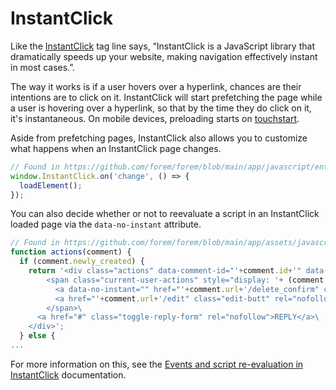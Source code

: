 # InstantClick

Like the [InstantClick](http://instantclick.io/) tag line says, “InstantClick is
a JavaScript library that dramatically speeds up your website, making navigation
effectively instant in most cases.”.

The way it works is if a user hovers over a hyperlink, chances are their
intentions are to click on it. InstantClick will start prefetching the page
while a user is hovering over a hyperlink, so that by the time they do click on
it, it's instantaneous. On mobile devices, preloading starts on
[touchstart](https://developer.mozilla.org/en-US/docs/Web/API/Element/touchstart_event).

Aside from prefetching pages, InstantClick also allows you to customize what
happens when an InstantClick page changes.

```javascript
// Found in https://github.com/forem/forem/blob/main/app/javascript/entrypoints/githubRepos.jsx#L11)
window.InstantClick.on('change', () => {
  loadElement();
});
```

You can also decide whether or not to reevaluate a script in an InstantClick
loaded page via the `data-no-instant` attribute.

```javascript
// Found in https://github.com/forem/forem/blob/main/app/assets/javascripts/utilities/buildCommentHTML.js.erb#L80
function actions(comment) {
  if (comment.newly_created) {
    return '<div class="actions" data-comment-id="'+comment.id+'" data-path="'+comment.url+'">\
        <span class="current-user-actions" style="display: '+ (comment.newly_created ? 'inline-block' : 'none') +';">\
          <a data-no-instant="" href="'+comment.url+'/delete_confirm" class="edit-butt" rel="nofollow">DELETE</a>\
          <a href="'+comment.url+'/edit" class="edit-butt" rel="nofollow">EDIT</a>\
        </span>\
      <a href="#" class="toggle-reply-form" rel="nofollow">REPLY</a>\
    </div>';
  } else {
...
```

For more information on this, see the
[Events and script re-evaluation in InstantClick](http://instantclick.io/scripts)
documentation.
